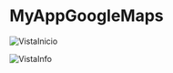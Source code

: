 # MyAppGoogleMaps

![VistaInicio](https://github.com/jzambranom30/MyAppGoogleMaps/assets/127617553/92d2c613-1aac-4bc7-9e58-d2e22c915710)

![VistaInfo](https://github.com/jzambranom30/MyAppGoogleMaps/assets/127617553/ad5768ad-d566-4340-a892-03a962e5a9fa)


